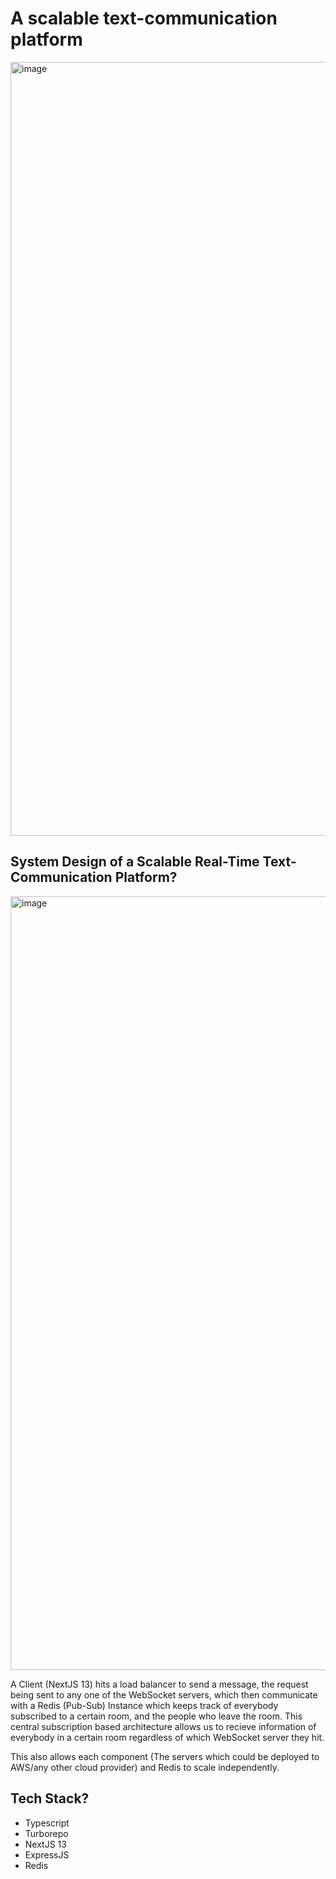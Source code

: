 # A scalable text-communication platform


<img width="1238" alt="image" src="https://github.com/aneeshseth/scchat/assets/122401851/e433ad1f-f626-423c-b894-c295a61da882">


## System Design of a Scalable Real-Time Text-Communication Platform?

<img width="1238" alt="image" src="https://github.com/aneeshseth/scchat/assets/122401851/72f11bba-24a0-4760-bbe2-c901741de7a8">

A Client (NextJS 13) hits a load balancer to send a message, the request being sent to any one of the WebSocket servers, which then communicate with a Redis (Pub-Sub) Instance which keeps track of everybody subscribed to a certain room, and the people who leave the room. This central subscription based architecture allows us to recieve information of everybody in a certain room regardless of which WebSocket server they hit.

This also allows each component (The servers which could be deployed to AWS/any other cloud provider) and Redis to scale independently.


## Tech Stack?

- Typescript
- Turborepo
- NextJS 13
- ExpressJS
- Redis

